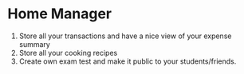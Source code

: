 # Home Manager
1. Store all your transactions and have a nice view of your expense summary
2. Store all your cooking recipes
3. Create own exam test and make it public to your students/friends.
